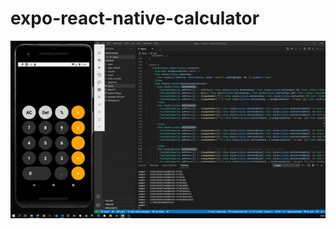 # expo-react-native-calculator

 <img src="https://github.com/yusufayhan0/expo-react-native-calculator/blob/main/gfff.gif" style="margin-left:auto;margin-right:auto;" />

